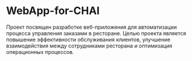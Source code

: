 # WebApp-for-CHAI
Проект посвящен разработке веб-приложения для автоматизации процесса управления заказами в ресторане. Целью проекта является повышение эффективности обслуживания клиентов, улучшение взаимодействия между сотрудниками ресторана и оптимизация операционных процессов.
